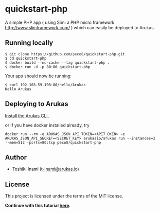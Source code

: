 # quickstart-php
A simple PHP app ( using Sim: a PHP micro framework http://www.slimframework.com/ ) which can easily be deployed to Arukas.

## Running locally

```
$ git clone https://github.com/peco8/quickstart-php.git
$ cd quickstart-php
$ docker build --no-cache --tag quickstart-php .
$ docker run -d -p 80:80 quickstart-php
```

Your app should now be running:

```
$ curl 192.168.59.103:80/hello/Arukas
Hello Arukas
```

## Deploying to Arukas

[Install the Arukas CLI](https://github.com/arukasio/cli),

or If you have docker installed already, try
```
docker run --rm -e ARUKAS_JSON_API_TOKEN=<APIT_OKEN> -e ARUKAS_JSON_API_SECRET=<SECRET_KEY> arukasio/arukas run --instances=3 --mem=512 -ports=80:tcp peco8/quickstart-php
```
## Author

* Toshiki Inami (<t-inami@arukas.io>)

## License

This project is licensed under the terms of the MIT license.

**Continue with this tutorial [here](/).**
